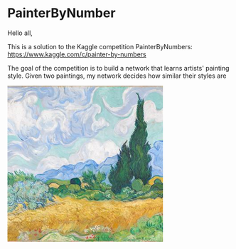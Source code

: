# PainterByNumber

Hello all,

This is a solution to the Kaggle competition PainterByNumbers: https://www.kaggle.com/c/painter-by-numbers

The goal of the competition is to build a network that learns artists' painting style.
Given two paintings, my network decides how similar their styles are

![Alt text](photos/n-3861-00-000045-hd.jpg "painting1")
